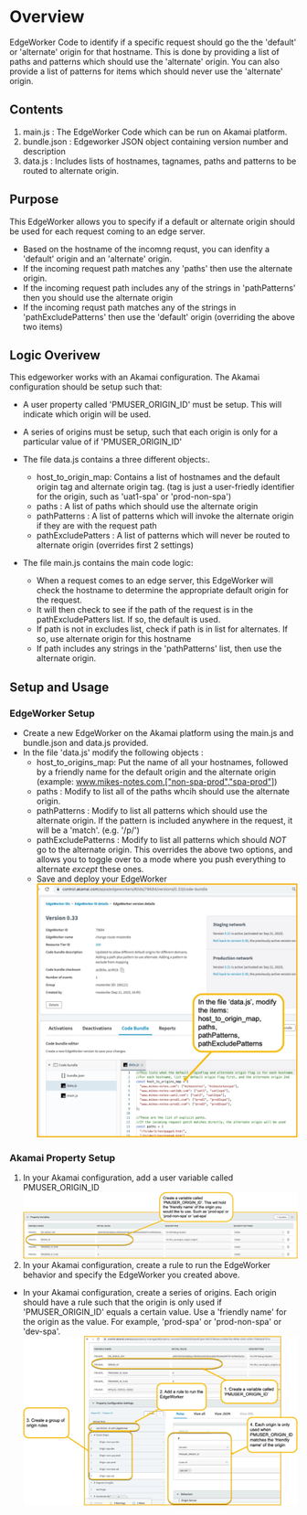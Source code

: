 # Overview

EdgeWorker Code to identify if a specific request should go the the 'default' or 'alternate' origin for that hostname.
This is done by providing a list of paths and patterns which should use the 'alternate' origin.
You can also provide a list of patterns for items which should never use the 'alternate' origin.

## Contents

1. main.js : The EdgeWorker Code which can be run on Akamai platform.
2. bundle.json : Edgeworker JSON object containing version number and description
3. data.js : Includes lists of hostnames, tagnames, paths and patterns to be routed to alternate origin.

## Purpose

This EdgeWorker allows you to specify if a default or alternate origin should be used for each request coming to an edge server.

- Based on the hostname of the incomng requst, you can idenfity a 'default' origin and an 'alternate' origin.
- If the incoming request path matches any 'paths' then use the alternate origin.
- If the incoming request path includes any of the strings in 'pathPatterns' then you should use the alternate origin
- If the incoming requst path matches any of the strings in 'pathExcludePatterns' then use the 'default' origin (overriding the above two items)

## Logic Overivew

This edgeworker works with an Akamai configuration. The Akamai configuration should be setup such that:

- A user property called 'PMUSER_ORIGIN_ID' must be setup. This will indicate which origin will be used.
- A series of origins must be setup, such that each origin is only for a particular value of if 'PMUSER_ORIGIN_ID'

- The file data.js contains a three different objects:.
  - host_to_origin_map: Contains a list of hostnames and the default origin tag and alternate origin tag. (tag is just a user-friedly identifier for the origin, such as 'uat1-spa' or 'prod-non-spa')
  - paths : A list of paths which should use the alternate origin
  - pathPatterns : A list of patterns which will invoke the alternate origin if they are with the request path
  - pathExcludePatters : A list of patterns which will never be routed to alternate origin (overrides first 2 settings)
- The file main.js contains the main code logic:
  - When a request comes to an edge server, this EdgeWorker will check the hostname to determine the appropriate default origin for the request.
  - It will then check to see if the path of the request is in the pathExcludePatters list. If so, the default is used.
  - If path is not in excludes list, check if path is in list for alternates. If so, use alternate origin for this hostname
  - If path includes any strings in the 'pathPatterns' list, then use the alternate origin.

## Setup and Usage

### EdgeWorker Setup

- Create a new EdgeWorker on the Akamai platform using the main.js and bundle.json and data.js provided.
- In the file 'data.js' modify the following objects :
  - host_to_origins_map: Put the name of all your hostnames, followed by a friendly name for the default origin and the alternate origin (example: www.mikes-notes.com,["non-spa-prod","spa-prod"])
  - paths : Modify to list all of the paths whcih should use the alternate origin.
  - pathPatterns : Modify to list all patterns which should use the alternate origin. If the pattern is included anywhere in the request, it will be a 'match'. (e.g. '/p/')
  - pathExcludePatterns : Modify to list all patterns which should _NOT_ go to the alternate origin. This overrides the above two options, and allows you to toggle over to a mode where you push everything to alternate _except_ these ones.
  - Save and deploy your EdgeWorker ![Figure1](/images/addEdgeWorkerAndModifyData.jpg)

### Akamai Property Setup

1. In your Akamai configuration, add a user variable called PMUSER_ORIGIN_ID ![Figure2](/images/CreatePMUSER_ORIGIN_ID.jpg)
2. In your Akamai configuration, create a rule to run the EdgeWorker behavior and specify the EdgeWorker you created above.

- In your Akamai configuration, create a series of origins. Each origin should have a rule such that the origin is only used if 'PMUSER_ORIGIN_ID' equals a certain value. Use a 'friendly name' for the origin as the value. For example, 'prod-spa' or 'prod-non-spa' or 'dev-spa'. ![Figure3](/images/SetupPropertyWithOriginRules.jpg)
